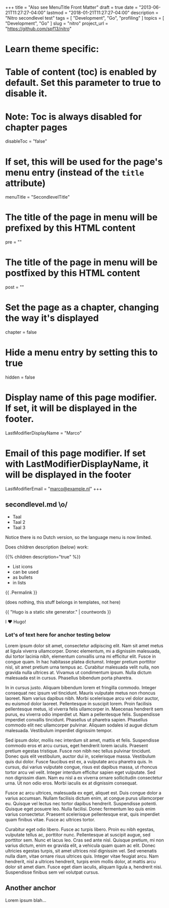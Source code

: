 +++
title =  "Also see MenuTitle Front Matter"
draft = true
date        = "2013-06-21T11:27:27-04:00"
lastmod     = "2018-01-21T11:27:27-04:00"
description = "Nitro secondlevel test"
tags        = [ "Development", "Go", "profiling" ]
topics      = [ "Development", "Go" ]
slug        = "nitro"
project_url = "https://github.com/spf13/nitro"
# Learn theme specific:
# Table of content (toc) is enabled by default. Set this parameter to true to disable it.
# Note: Toc is always disabled for chapter pages
disableToc = "false"
# If set, this will be used for the page's menu entry (instead of the `title` attribute)
menuTitle = "SecondlevelTitle"
# The title of the page in menu will be prefixed by this HTML content
pre = ""
# The title of the page in menu will be postfixed by this HTML content
post = ""
# Set the page as a chapter, changing the way it's displayed
chapter = false
# Hide a menu entry by setting this to true
hidden = false
# Display name of this page modifier. If set, it will be displayed in the footer. 
LastModifierDisplayName = "Marco"
# Email of this page modifier. If set with LastModifierDisplayName, it will be displayed in the footer
LastModifierEmail = "marco@example.nl"
+++

## secondlevel.md \o/

* <i class="fa fa-language"></i> Taal
* <i class="fa fa-fw fa-language"></i> Taal 2
* <i class="fa fa-fw"></i> Taal 3

Notice there is no Dutch version, so the language menu is now limited.

Does children description (below) work:

{{% children description="true"   %}}

<ul class="fa-ul">
  <li><i class="fa-li fa fa-check-square"></i>List icons</li>
  <li><i class="fa-li fa fa-check-square"></i>can be used</li>
  <li><i class="fa-li fa fa-spinner fa-spin"></i>as bullets</li>
  <li><i class="fa-li fa fa-square"></i>in lists</li>
</ul>

{{ .Permalink }}

(does nothing, this stuff belongs in templates, not here)

{{ "Hugo is a static site generator." | countwords }}

I :heart: Hugo!

### Lot's of text here for anchor testing below

Lorem ipsum dolor sit amet, consectetur adipiscing elit. Nam sit amet metus at ligula viverra ullamcorper. Donec elementum, mi a dignissim malesuada, dui tortor lacinia nibh, elementum convallis urna mi efficitur elit. Fusce in congue quam. In hac habitasse platea dictumst. Integer pretium porttitor nisl, sit amet pretium urna tempus ac. Curabitur malesuada velit nulla, non gravida nulla ultrices at. Vivamus ut condimentum ipsum. Nulla dictum malesuada est in cursus. Phasellus bibendum porta pharetra.

In in cursus justo. Aliquam bibendum lorem et fringilla commodo. Integer consequat nec ipsum vel tincidunt. Mauris vulputate metus non rhoncus laoreet. Nam varius dapibus nibh. Morbi scelerisque arcu vel dolor auctor, eu euismod dolor laoreet. Pellentesque in suscipit lorem. Proin facilisis pellentesque metus, id viverra felis ullamcorper in. Maecenas hendrerit sem purus, eu viverra odio imperdiet ut. Nam a pellentesque felis. Suspendisse imperdiet convallis tincidunt. Phasellus ut pharetra sapien. Phasellus commodo elit nec ullamcorper pulvinar. Aliquam sodales id augue dictum malesuada. Vestibulum imperdiet dignissim tempor.

Sed ipsum dolor, mollis nec interdum sit amet, mattis et felis. Suspendisse commodo eros et arcu cursus, eget hendrerit lorem iaculis. Praesent pretium egestas tristique. Fusce non nibh nec tellus pulvinar tincidunt. Donec quis elit vestibulum, auctor dui in, scelerisque massa. Vestibulum quis dui dolor. Fusce faucibus est ex, a vulputate arcu pharetra quis. In cursus, dui varius vulputate congue, risus est dapibus massa, ut rhoncus tortor arcu vel velit. Integer interdum efficitur sapien eget vulputate. Sed non dignissim diam. Nam eu nisl a ex viverra ornare sollicitudin consectetur urna. Ut non odio eros. Morbi iaculis ex at dignissim consequat.

Fusce ac arcu ultrices, malesuada ex eget, aliquet est. Duis congue dolor a varius accumsan. Nullam facilisis dictum enim, at congue purus ullamcorper eu. Quisque vel lectus nec tortor dapibus hendrerit. Suspendisse potenti. Quisque eget posuere leo. Nulla facilisi. Donec fermentum leo quis enim varius consectetur. Praesent scelerisque pellentesque erat, quis imperdiet quam finibus vitae. Fusce ac ultrices tortor.

Curabitur eget odio libero. Fusce ac turpis libero. Proin eu nibh egestas, vulputate tellus ac, porttitor nunc. Pellentesque at suscipit augue, sed porttitor sem. Nunc et lacus leo. Cras sed ante nisl. Quisque pretium, mi non varius dictum, enim ex gravida elit, a vehicula quam quam ac elit. Donec ultricies egestas turpis, sit amet ultrices nisl dignissim vel. Sed venenatis nulla diam, vitae ornare risus ultrices quis. Integer vitae feugiat arcu. Nam hendrerit, nisl a ultrices hendrerit, turpis enim mollis dolor, at mattis arcu dolor sit amet diam. Fusce eget diam iaculis, aliquam ligula a, hendrerit nisi. Suspendisse finibus sem vel volutpat cursus.


## Another anchor

Lorem ipsum blah...


